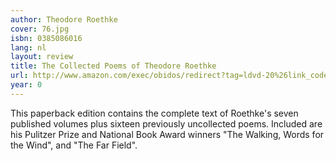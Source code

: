```yaml
---
author: Theodore Roethke
cover: 76.jpg
isbn: 0385086016
lang: nl
layout: review
title: The Collected Poems of Theodore Roethke
url: http://www.amazon.com/exec/obidos/redirect?tag=ldvd-20%26link_code=xm2%26camp=2025%26creative=165953%26path=http://www.amazon.com/gp/redirect.html%253fASIN=0385086016%2526tag=ldvd-20%2526lcode=xm2%2526cID=2025%2526ccmID=165953%2526location=/o/ASIN/0385086016%25253FSubscriptionId=0VJDVJ14KM0P0VXDCQ82
year: 0
---
```

This paperback edition contains the complete text of Roethke's seven published volumes plus sixteen previously uncollected poems. Included are his Pulitzer Prize and National Book Award winners "The Walking, Words for the Wind", and "The Far Field".
